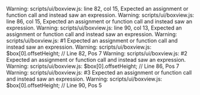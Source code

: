 Warning: scripts/ui/boxview.js: line 82, col 15, Expected an assignment or function call and instead saw an expression.
Warning: scripts/ui/boxview.js: line 86, col 15, Expected an assignment or function call and instead saw an expression.
Warning: scripts/ui/boxview.js: line 90, col 13, Expected an assignment or function call and instead saw an expression.
Warning: scripts/ui/boxview.js:  #1 Expected an assignment or function call and instead saw an expression.
Warning: scripts/ui/boxview.js:     $box[0].offsetHeight; // Line 82, Pos 7
Warning: scripts/ui/boxview.js:  #2 Expected an assignment or function call and instead saw an expression.
Warning: scripts/ui/boxview.js:     $box[0].offsetHeight; // Line 86, Pos 7
Warning: scripts/ui/boxview.js:  #3 Expected an assignment or function call and instead saw an expression.
Warning: scripts/ui/boxview.js:     $box[0].offsetHeight; // Line 90, Pos 5
